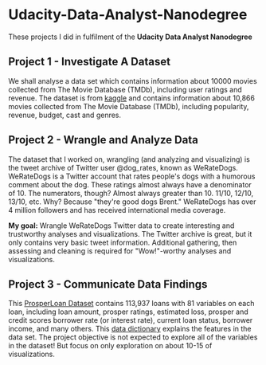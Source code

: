 # Udacity-Data-Analyst-Nanodegree

 These projects I did in fulfilment of the **Udacity Data Analyst Nanodegree**
 
## Project 1 - Investigate A Dataset

We shall analyse a data set which contains information about 10000 movies collected from The Movie Database (TMDb), including user ratings and revenue.
The dataset is from [kaggle](https://www.kaggle.com/tmdb/tmdb-movie-metadata) and contains information about 10,866 movies collected from The Movie Database (TMDb), including popularity, revenue, budget, cast and genres. 

## Project 2 - Wrangle and Analyze Data

The dataset that I worked on, wrangling (and analyzing and visualizing) is the tweet archive of Twitter user @dog_rates, known as WeRateDogs. 
WeRateDogs is a Twitter account that rates people's dogs with a humorous comment about the dog. These ratings almost always have a denominator of 10. 
The numerators, though? Almost always greater than 10. 11/10, 12/10, 13/10, etc. Why? Because "they're good dogs Brent." WeRateDogs has over 4 million followers and has received international media coverage.

**My goal:** Wrangle WeRateDogs Twitter data to create interesting and trustworthy analyses and visualizations. 
The Twitter archive is great, but it only contains very basic tweet information. Additional gathering, then assessing and cleaning is required for "Wow!"-worthy analyses and visualizations.

## Project 3 - Communicate Data Findings

This [ProsperLoan Dataset](https://www.google.com/url?q=https://s3.amazonaws.com/udacity-hosted-downloads/ud651/prosperLoanData.csv&sa=D&ust=1547699802003000)
contains 113,937 loans with 81 variables on each loan, including loan amount, prosper ratings, estimated loss, prosper and credit scores
borrower rate (or interest rate), current loan status, borrower income, and many others.
This [data dictionary](https://docs.google.com/spreadsheets/d/1gDyi_L4UvIrLTEC6Wri5nbaMmkGmLQBk-Yx3z0XDEtI/edit?usp=sharing) explains the 
features in the data set.
The project objective is not expected to explore all of the variables in the dataset! But focus on only exploration on about 10-15 of visualizations.

